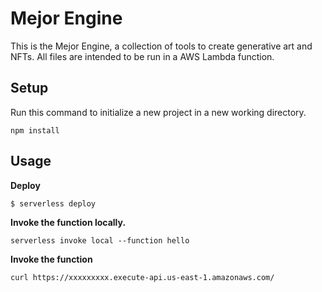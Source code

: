 # Mejor Engine

This is the Mejor Engine, a collection of tools to create generative art and NFTs.
All files are intended to be run in a AWS Lambda function.

## Setup

Run this command to initialize a new project in a new working directory.

```
npm install
```

## Usage

**Deploy**

```
$ serverless deploy
```

**Invoke the function locally.**

```
serverless invoke local --function hello
```

**Invoke the function**

```
curl https://xxxxxxxxx.execute-api.us-east-1.amazonaws.com/
```
